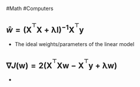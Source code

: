 #Math #Computers 
## $\displaystyle \hat{w}=(\mathbf{X^{^{\top}}X+\lambda I})^{-1}\mathbf{X^{^{\top}}y}$
* The ideal weights/parameters of the linear model
## $\displaystyle \nabla J(\mathbf{w})=2(\mathbf{X^{^{\top}}Xw-X^{^{\top}}y+\lambda w})$
* 